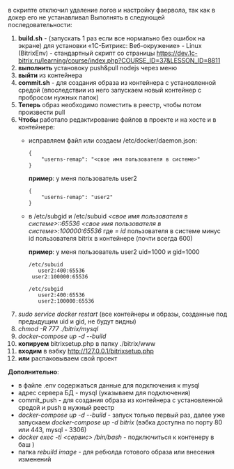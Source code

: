 в скрипте отключил удаление логов и настройку фаервола, так как в докер его не устанавливал
Выполнять в следующей последовательности:
1. **build.sh**  - (запускать 1 раз если все нормально без ошибок на экране) для установки  «1С-Битрикс: Веб-окружение» - Linux (BitrixEnv) - стандартный скрипт со страницы https://dev.1c-bitrix.ru/learning/course/index.php?COURSE_ID=37&LESSON_ID=8811
2. **выполнить** установоку push&pull nodejs через меню
3. **выйти** из контейнера
4. **commit.sh** - для создания образа из контейнера с установленной средой (впоследствии из него запускаем новый контейнер с пробросом нужных папок)
5. **Теперь** образ необходимо поместить в реестр, чтобы потом произвести pull
6. **Чтобы** работало редактирование файлов в проекте и на хосте и в контейнере:
   - исправляем файл или создаем /etc/docker/daemon.json:
      
      ```al
      {
          "userns-remap": "<свое имя пользователя в системе>"
      }
      ```

      **пример**: у меня пользователь user2
      
      ```al
      {
          "userns-remap": "user2"
      }
      ```

  
   - в /etc/subgid и /etc/subuid
      *<свое имя пользователя в системе>:<ID>:65536*
      *<свое имя пользователя в системе>:100000:65536*
      где *<ID> = id* пользователя в системе минус id пользователя bitrix в контейнере (почти всегда 600)

      **пример**: у меня пользователь user2 uid=1000 и gid=1000
                 
         /etc/subuid
            user2:400:65536 
          user2:100000:65536                
        
         /etc/subgid
            user2:400:65536 
            user2:100000:65536
         

7. *sudo service docker restart*
   (все контейнеры и образы, созданные под предыдущим uid и gid, не будут видны)
8. *chmod -R 777 ./bitrix/mysql*
9.  *docker-compose up -d --build*
10.  **копируем** bitrixsetup.php в папку ./bitrix/www
11. **входим** в вэбку http://127.0.0.1/bitrixsetup.php
12. **или** распаковываем свой проект

**Дополнительно**:
- в файле .env содержаться данные для подключения к mysql
- адрес сервера БД - mysql (указываем для подключения)
- commit_push - для создания образа из контейнера с установленной средой и push в нужный реестр
- *docker-compose up -d --build*  - запуск только первый раз, далее уже запускаем *docker-compose up -d bitrix* (вэбка доступна по порту 80 или 443, mysql - 3306)
- *docker exec -ti <сервис> /bin/bash* - подключиться к контенеру в баш )
- папка *rebuild image* - для ребюлда готового образа или внесения изменений
